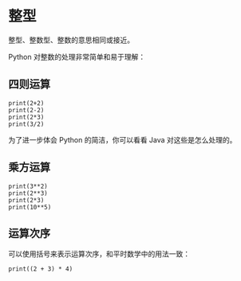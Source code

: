 # 整型

整型、整数型、整数的意思相同或接近。

Python 对整数的处理非常简单和易于理解：

## 四则运算

<div class="run"></div>

```python3
print(2+2)
print(2-2)
print(2*3)
print(3/2)
```

为了进一步体会 Python 的简洁，你可以看看 Java 对这些是怎么处理的。

## 乘方运算

<div class="run"></div>

```python3
print(3**2)
print(2**3)
print(2*3)
print(10**5)
```

## 运算次序

可以使用括号来表示运算次序，和平时数学中的用法一致：

<div class="run"></div>

```python3
print((2 + 3) * 4)
```
